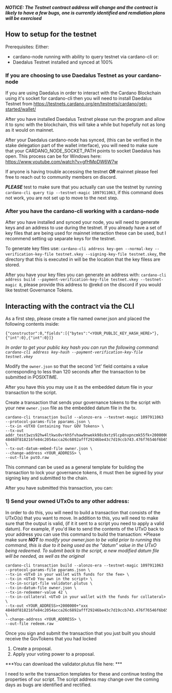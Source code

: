 ***NOTICE: The Testnet contract address will change and the contract is likely to have a few bugs, one is currently identified and remdiation plans will be exercised***

## How to setup for the testnet

Prerequisites:
Either:
- cardano-node running with ability to query testnet via cardano-cli
or:
- Daedalus Testnet installed and synced at 100%

### If you are choosing to use Daedalus Testnet as your cardano-node
If you are using Daedalus in order to interact with the Cardano Blockchain using it's socket for cardano-cli then you will need to install Daedalus Testnet from https://testnets.cardano.org/en/testnets/cardano/get-started/wallet/

After you have installed Daedalus Testnet please run the program and allow it to sync with the blockchain, this will take a while but hopefully not as long as it would on mainnet.

After your Daedalus cardano-node has synced, (this can be verified in the stake delegation part of the wallet interface), you will need to make sure that your CARDANO_NODE_SOCKET_PATH points to socket Daedalus has open.
This process can be for Windows here: https://www.youtube.com/watch?v=gfHMpDW6W7w

If anyone is having trouble accessing the testnet ***OR*** mainnet please feel free to reach out to community members on discord.

***PLEASE*** test to make sure that you actually can use the testnet by running `cardano-cli query tip --testnet-magic 1097911063`, if this command does not work, you are not set up to move to the next step.

### After you have the cardano-cli working with a cardano-node
After you have installed and synced your node, you will need to generate keys and an address to use during the testnet.
If you already have a set of key files that are being used for mainnet interaction these can be used, but I recommend setting up separate keys for the testnet.

To generate key files use: `cardano-cli address key-gen --normal-key --verification-key-file testnet.vkey --signing-key-file testnet.skey`, the directory that this is executed in will be the location that the key filess are stored.

After you have your key files you can generate an address with: `cardano-cli address build --payment-verification-key-file testnet.vkey --testnet-magic 8`, please provide this address to @rekd on the discord if you would like testnet Governance Tokens.

## Interacting with the contract via the CLI

As a first step, please create a file named owner.json and placed the following contents inside:
```
{"constructor":0,"fields":[{"bytes":"<YOUR_PUBLIC_KEY_HASH_HERE>"},{"int":0},{"int":0}]}
```

*In order to get your public key hash you can run the following command: `cardano-cli address key-hash --payment-verification-key-file testnet.vkey`*

Modify the `owner.json` so that the second 'int' field contains a value corresponding to less than 120 seconds after the transaction to be submitted in POSIXTIME.

After you have this you may use it as the embedded datum file in your transaction to the script.

Create a transaction that sends your governance tokens to the script with your new `owner.json` file as the embedded datum file in the tx.

```
cardano-cli transaction build --alonzo-era --testnet-magic 1097911063 --protocol-params-file pparams.json \
--tx-in <UTXO Containing Your GOV Tokens> \
--tx-out addr_test1wzs92hw4ltkws0vrkh5fvhaw9nwekk98s9xtz9lcp8nvpncmk55fk+20000000+"xxx 4848df818216fe84c2054acca26c6892afff29246be43c7d19ccb743.476f76546f6b656e" \
--tx-out-datum-embed-file owner.json \
--change-address <YOUR_ADDRESS> \
--out-file putO.raw
```

This command can be used as a general template for building the transaction to lock your governance tokens, it must then be signed by your signing key and submitted to the chain.

After you have submitted this transaction, you can:

### 1) Send your owned UTxOs to any other address:
In order to do this, you will need to build a transaction that consists of the UTxO(s) that you want to move. In addition to this, you will need to make sure that the output is valid, (if it it sent to a script you need to apply a valid datum).
For example, if you'd like to send the contents of the UTxO back to your address you can use this command to build the transaction:
*Please make sure ***NOT*** *to modify your owner.json to be valid prior to running this command, this is due to it being used as the "datum" value in the UTxO being redeemed. To submit back to the script, a new modified datum file will be needed, as well as the original*

```
cardano-cli transaction build --alonzo-era --testnet-magic 1097911063 --protocol-params-file pparams.json \
--tx-in <UTxO in your wallet with funds for the fee> \
--tx-in <UTxO You own in the script> \
--tx-in-script-file validator.plutus \
--tx-in-datum-file owner.json \
--tx-in-redeemer-value 42 \
--tx-in-collateral <UTxO in your wallet with the funds for collateral> \
--tx-out <YOUR_ADDRESS>+2000000+"xxx 4848df818216fe84c2054acca26c6892afff29246be43c7d19ccb743.476f76546f6b656e" \
--change-address <YOUR_ADDRESS> \
--out-file redeem.raw
```

Once you sign and submit the transaction that you just built you should receive the GovTokens that you had locked 
1) Create a proposal.
2) Apply your voting power to a proposal.

***You can download the validator.plutus file here: <Coming shortly> ***

I need to write the transaction templates for these and continue testing the properties of our script. The script address may change over the coming days as bugs are identified and rectified.
